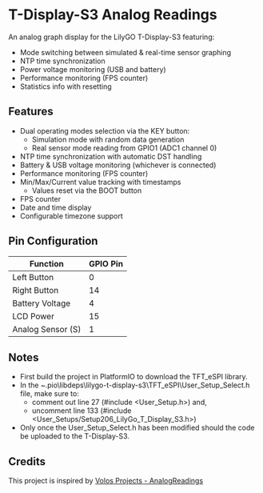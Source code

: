 # T-Display-S3 Analog Readings

An analog graph display for the LilyGO T-Display-S3 featuring:
- Mode switching between simulated & real-time sensor graphing
- NTP time synchronization
- Power voltage monitoring (USB and battery)
- Performance monitoring (FPS counter)
- Statistics info with resetting

## Features

- Dual operating modes selection via the KEY button:
  - Simulation mode with random data generation
  - Real sensor mode reading from GPIO1 (ADC1 channel 0)
- NTP time synchronization with automatic DST handling
- Battery & USB voltage monitoring (whichever is connected)
- Performance monitoring (FPS counter)
- Min/Max/Current value tracking with timestamps
  - Values reset via the BOOT button
- FPS counter
- Date and time display
- Configurable timezone support

## Pin Configuration
| Function          | GPIO Pin |
|-------------------|----------|
| Left Button       | 0        |
| Right Button      | 14       |
| Battery Voltage   | 4        |
| LCD Power         | 15       |
| Analog Sensor (S) | 1        |

## Notes

- First build the project in PlatformIO to download the TFT_eSPI library.
- In the ~.pio\libdeps\lilygo-t-display-s3\TFT_eSPI\User_Setup_Select.h file, make sure to:
  - comment out line 27 (#include <User_Setup.h>) and,
  - uncomment line 133 (#include <User_Setups/Setup206_LilyGo_T_Display_S3.h>)
- Only once the User_Setup_Select.h has been modified should the code be uploaded to the T-Display-S3.

## Credits

This project is inspired by [Volos Projects - AnalogReadings](https://github.com/VolosR/NewTTGOAnalogReadings)
